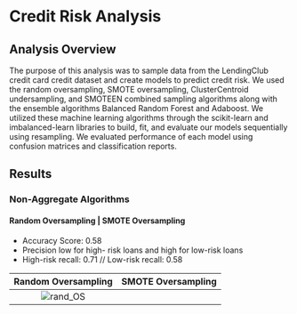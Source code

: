 # Credit Risk Analysis

## Analysis Overview

The purpose of this analysis was to sample data from the LendingClub credit card credit dataset and create models to predict credit risk. We used the random oversampling, SMOTE oversampling, ClusterCentroid undersampling, and SMOTEEN combined sampling algorithms along with the ensemble algorithms Balanced Random Forest and Adaboost. We utilized these machine learning algorithms through the scikit-learn and imbalanced-learn libraries to build, fit, and evaluate our models sequentially using resampling. We evaluated performance of each model using confusion matrices and classification reports. 

## Results

### Non-Aggregate Algorithms


#### Random Oversampling                           | SMOTE Oversampling

* Accuracy Score: 0.58
* Precision low for high- risk loans and high for low-risk loans
* High-risk recall: 0.71 // Low-risk recall: 0.58

Random Oversampling                                |   SMOTE Oversampling
:-------------------------------------------------:|:-----------------------------:
![rand_OS](https://user-images.githubusercontent.com/108199140/198361205-76f4419f-2f9e-43dc-af4a-01155825991c.PNG) |



















